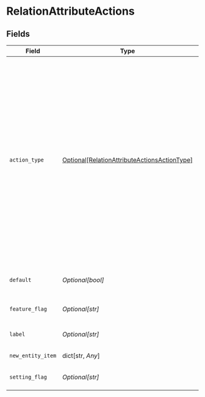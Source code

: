 # RelationAttributeActions


## Fields

| Field                                                                                                                                                                                                                                                                                                                                                                                                                                 | Type                                                                                                                                                                                                                                                                                                                                                                                                                                  | Required                                                                                                                                                                                                                                                                                                                                                                                                                              | Description                                                                                                                                                                                                                                                                                                                                                                                                                           | Example                                                                                                                                                                                                                                                                                                                                                                                                                               |
| ------------------------------------------------------------------------------------------------------------------------------------------------------------------------------------------------------------------------------------------------------------------------------------------------------------------------------------------------------------------------------------------------------------------------------------- | ------------------------------------------------------------------------------------------------------------------------------------------------------------------------------------------------------------------------------------------------------------------------------------------------------------------------------------------------------------------------------------------------------------------------------------- | ------------------------------------------------------------------------------------------------------------------------------------------------------------------------------------------------------------------------------------------------------------------------------------------------------------------------------------------------------------------------------------------------------------------------------------- | ------------------------------------------------------------------------------------------------------------------------------------------------------------------------------------------------------------------------------------------------------------------------------------------------------------------------------------------------------------------------------------------------------------------------------------- | ------------------------------------------------------------------------------------------------------------------------------------------------------------------------------------------------------------------------------------------------------------------------------------------------------------------------------------------------------------------------------------------------------------------------------------- |
| `action_type`                                                                                                                                                                                                                                                                                                                                                                                                                         | [Optional[RelationAttributeActionsActionType]](../../models/shared/relationattributeactionsactiontype.md)                                                                                                                                                                                                                                                                                                                             | :heavy_minus_sign:                                                                                                                                                                                                                                                                                                                                                                                                                    | The action type. Currently supported actions:<br/><br/>\| action \| description \|<br/>\|--------\|-------------\|<br/>\| add_existing \| Enables the user to pick an existing entity to link as relation \|<br/>\| create_new \| Enables the user to create a new entity using the first/main `allowed_schemas` schema<br/>\| create_from_existing \| Enables the user to pick an existing entity to clone from, while creating a blank new entity to link as relation \|<br/> |                                                                                                                                                                                                                                                                                                                                                                                                                                       |
| `default`                                                                                                                                                                                                                                                                                                                                                                                                                             | *Optional[bool]*                                                                                                                                                                                                                                                                                                                                                                                                                      | :heavy_minus_sign:                                                                                                                                                                                                                                                                                                                                                                                                                    | Sets the action as the default action, visible as the main action button.                                                                                                                                                                                                                                                                                                                                                             |                                                                                                                                                                                                                                                                                                                                                                                                                                       |
| `feature_flag`                                                                                                                                                                                                                                                                                                                                                                                                                        | *Optional[str]*                                                                                                                                                                                                                                                                                                                                                                                                                       | :heavy_minus_sign:                                                                                                                                                                                                                                                                                                                                                                                                                    | Name of the feature flag that enables this action                                                                                                                                                                                                                                                                                                                                                                                     |                                                                                                                                                                                                                                                                                                                                                                                                                                       |
| `label`                                                                                                                                                                                                                                                                                                                                                                                                                               | *Optional[str]*                                                                                                                                                                                                                                                                                                                                                                                                                       | :heavy_minus_sign:                                                                                                                                                                                                                                                                                                                                                                                                                    | The action label or action translation key (i18n)                                                                                                                                                                                                                                                                                                                                                                                     |                                                                                                                                                                                                                                                                                                                                                                                                                                       |
| `new_entity_item`                                                                                                                                                                                                                                                                                                                                                                                                                     | dict[str, *Any*]                                                                                                                                                                                                                                                                                                                                                                                                                      | :heavy_minus_sign:                                                                                                                                                                                                                                                                                                                                                                                                                    | N/A                                                                                                                                                                                                                                                                                                                                                                                                                                   | [object Object]                                                                                                                                                                                                                                                                                                                                                                                                                       |
| `setting_flag`                                                                                                                                                                                                                                                                                                                                                                                                                        | *Optional[str]*                                                                                                                                                                                                                                                                                                                                                                                                                       | :heavy_minus_sign:                                                                                                                                                                                                                                                                                                                                                                                                                    | Name of the setting flag that enables this action                                                                                                                                                                                                                                                                                                                                                                                     |                                                                                                                                                                                                                                                                                                                                                                                                                                       |